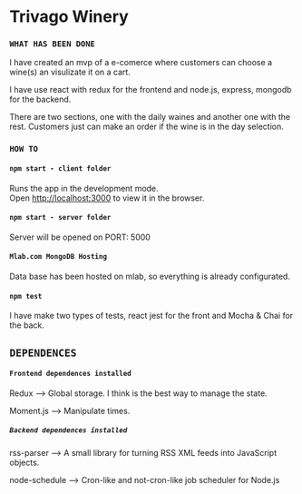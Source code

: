 # Trivago Winery

### `WHAT HAS BEEN DONE`

I have created an mvp of a e-comerce where customers can choose a wine(s) an visulizate it on a cart.

I have use react with redux for the frontend and node.js, express, mongodb for the backend.

There are two sections, one with the daily waines and another one with the rest. Customers just can make an order if the wine is in the day selection.


### `HOW TO`

#### `npm start - client folder`

Runs the app in the development mode.<br>
Open [http://localhost:3000](http://localhost:3000) to view it in the browser.

#### `npm start - server folder`

Server will be opened on PORT: 5000

#### `Mlab.com MongoDB Hosting`

Data base has been hosted on mlab, so everything is already configurated.


#### `npm test`

I have make two types of tests, react jest for the front and Mocha & Chai for the back.

## `DEPENDENCES`

#### `Frontend dependences installed`

Redux --> Global storage. I think is the best way to manage the state.

Moment.js --> Manipulate times.


##### `Backend dependences installed`

rss-parser --> A small library for turning RSS XML feeds into JavaScript objects.

node-schedule -->  Cron-like and not-cron-like job scheduler for Node.js
